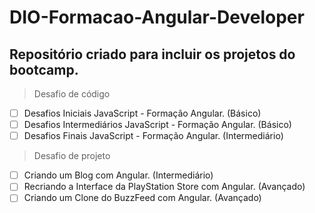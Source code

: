 # DIO-Formacao-Angular-Developer

## Repositório criado para incluir os projetos do bootcamp.

> Desafio de código
- [ ] Desafios Iniciais JavaScript - Formação Angular. (Básico)
- [ ] Desafios Intermediários JavaScript - Formação Angular. (Básico)
- [ ] Desafios Finais JavaScript - Formação Angular. (Intermediário)

> Desafio de projeto
- [ ] Criando um Blog com Angular. (Intermediário)
- [ ] Recriando a Interface da PlayStation Store com Angular. (Avançado)
- [ ] Criando um Clone do BuzzFeed com Angular. (Avançado)
